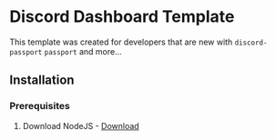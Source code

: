 # Discord Dashboard Template
This template was created for developers that are new with ``discord-passport`` ``passport`` and more...

## Installation
### Prerequisites
1. Download NodeJS - [Download](https://nodejs.org/download/)
